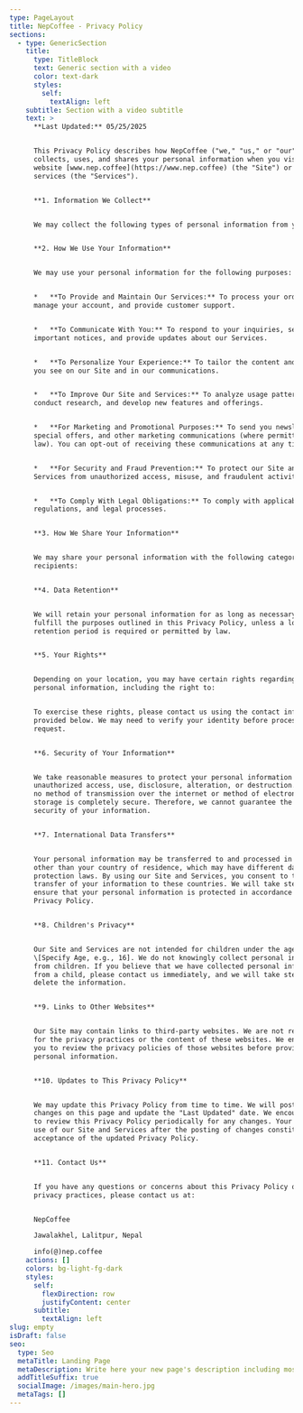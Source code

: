 ```yaml
---
type: PageLayout
title: NepCoffee - Privacy Policy
sections:
  - type: GenericSection
    title:
      type: TitleBlock
      text: Generic section with a video
      color: text-dark
      styles:
        self:
          textAlign: left
    subtitle: Section with a video subtitle
    text: >
      **Last Updated:** 05/25/2025


      This Privacy Policy describes how NepCoffee ("we," "us," or "our")
      collects, uses, and shares your personal information when you visit our
      website [www.nep.coffee](https://www.nep.coffee) (the "Site") or use our
      services (the "Services").


      **1. Information We Collect**


      We may collect the following types of personal information from you:


      **2. How We Use Your Information**


      We may use your personal information for the following purposes:


      *   **To Provide and Maintain Our Services:** To process your orders,
      manage your account, and provide customer support.


      *   **To Communicate With You:** To respond to your inquiries, send you
      important notices, and provide updates about our Services.


      *   **To Personalize Your Experience:** To tailor the content and offers
      you see on our Site and in our communications.


      *   **To Improve Our Site and Services:** To analyze usage patterns,
      conduct research, and develop new features and offerings.


      *   **For Marketing and Promotional Purposes:** To send you newsletters,
      special offers, and other marketing communications (where permitted by
      law). You can opt-out of receiving these communications at any time.


      *   **For Security and Fraud Prevention:** To protect our Site and
      Services from unauthorized access, misuse, and fraudulent activities.


      *   **To Comply With Legal Obligations:** To comply with applicable laws,
      regulations, and legal processes.


      **3. How We Share Your Information**


      We may share your personal information with the following categories of
      recipients:


      **4. Data Retention**


      We will retain your personal information for as long as necessary to
      fulfill the purposes outlined in this Privacy Policy, unless a longer
      retention period is required or permitted by law.


      **5. Your Rights**


      Depending on your location, you may have certain rights regarding your
      personal information, including the right to:


      To exercise these rights, please contact us using the contact information
      provided below. We may need to verify your identity before processing your
      request.


      **6. Security of Your Information**


      We take reasonable measures to protect your personal information from
      unauthorized access, use, disclosure, alteration, or destruction. However,
      no method of transmission over the internet or method of electronic
      storage is completely secure. Therefore, we cannot guarantee the absolute
      security of your information.


      **7. International Data Transfers**


      Your personal information may be transferred to and processed in countries
      other than your country of residence, which may have different data
      protection laws. By using our Site and Services, you consent to the
      transfer of your information to these countries. We will take steps to
      ensure that your personal information is protected in accordance with this
      Privacy Policy.


      **8. Children's Privacy**


      Our Site and Services are not intended for children under the age of
      \[Specify Age, e.g., 16]. We do not knowingly collect personal information
      from children. If you believe that we have collected personal information
      from a child, please contact us immediately, and we will take steps to
      delete the information.


      **9. Links to Other Websites**


      Our Site may contain links to third-party websites. We are not responsible
      for the privacy practices or the content of these websites. We encourage
      you to review the privacy policies of those websites before providing any
      personal information.


      **10. Updates to This Privacy Policy**


      We may update this Privacy Policy from time to time. We will post any
      changes on this page and update the "Last Updated" date. We encourage you
      to review this Privacy Policy periodically for any changes. Your continued
      use of our Site and Services after the posting of changes constitutes your
      acceptance of the updated Privacy Policy.


      **11. Contact Us**


      If you have any questions or concerns about this Privacy Policy or our
      privacy practices, please contact us at:


      NepCoffee

      Jawalakhel, Lalitpur, Nepal

      info(@)nep.coffee
    actions: []
    colors: bg-light-fg-dark
    styles:
      self:
        flexDirection: row
        justifyContent: center
      subtitle:
        textAlign: left
slug: empty
isDraft: false
seo:
  type: Seo
  metaTitle: Landing Page
  metaDescription: Write here your new page's description including most relevant keywords.
  addTitleSuffix: true
  socialImage: /images/main-hero.jpg
  metaTags: []
---
```

